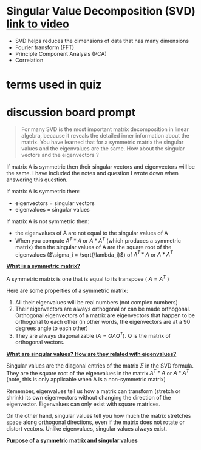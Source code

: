 # Singular Value Decomposition (SVD) [link to video](https://www.youtube.com/watch?v=gXbThCXjZFM)

* SVD helps reduces the dimensions of data that has many dimensions
* Fourier transform (FFT)
* Principle Component Analysis (PCA)
* Correlation

# terms used in quiz

# discussion board prompt

> For many SVD is the most important matrix decomposition in linear algebra, because it reveals the detailed inner information about the matrix. You have learned that for a symmetric matrix the singular values and the eigenvalues are the same. How about the singular vectors and the eigenvectors ?

If matrix A is symmetric then their singular vectors and eigenvectors will be the same. I have included the notes and question I wrote down when answering this question.

If matrix A is symmetric then:
* eigenvectors = singular vectors
* eigenvalues = singular values

If matrix A is not symmetric then:
* the eigenvalues of A are not equal to the singular values of A
* When you compute $A^T*A$ or $A*A^T$ (which produces a symmetric matrix) then the singular values of A are the square root of the eigenvalues ($\sigma_i = \sqrt{\lambda_i}$) of $A^T*A$ or $A*A^T$

<ins>**What is a symmetric matrix?**</ins>

A symmetric matrix is one that is equal to its transpose ( $A=A^T$ )

Here are some properties of a symmetric matrix:

1. All their eigenvalues will be real numbers (not complex numbers)
2. Their eigenvectors are always orthogonal or can be made orthogonal. Orthogonal eigenvectors of a matrix are eigenvectors that happen to be orthogonal to each other (in other words, the eigenvectors are at a 90 degrees angle to each other)
3. They are always diagonalizable ($A = Q \Lambda Q^T$). Q is the matrix of orthogonal vectors.

<ins>**What are singular values? How are they related with eigenvalues?**</ins>

Singular values are the diagonal entries of the matrix $\Sigma$ in the SVD formula. They are the square root of the eigenvalues in the matrix $A^T*A$ or $A*A^T$ (note, this is only applicable when A is a non-symmetric matrix)

Remember, eigenvalues tell us how a matrix can transform (stretch or shrink) its own eigenvectors without changing the direction of the eigenvector. Eigenvalues can only exist with square matrices.

On the other hand, singular values tell you how much the matrix stretches space along orthogonal directions, even if the matrix does not rotate or distort vectors. Unlike eigenvalues, singular values always exist. 

<ins>**Purpose of a symmetric matrix and singular values**</ins>


